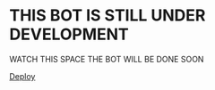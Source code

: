 <h1>THIS BOT IS STILL UNDER DEVELOPMENT</h1>

<p>WATCH THIS SPACE THE BOT WILL BE DONE SOON </p>

<a href="https://dashboard.heroku.com/new?button-url=https://github.com/Alexmedia23/Anya_v2-MD&template=https://github.com/Alexmedia23/Anya_v2-MD.git">Deploy</a>
